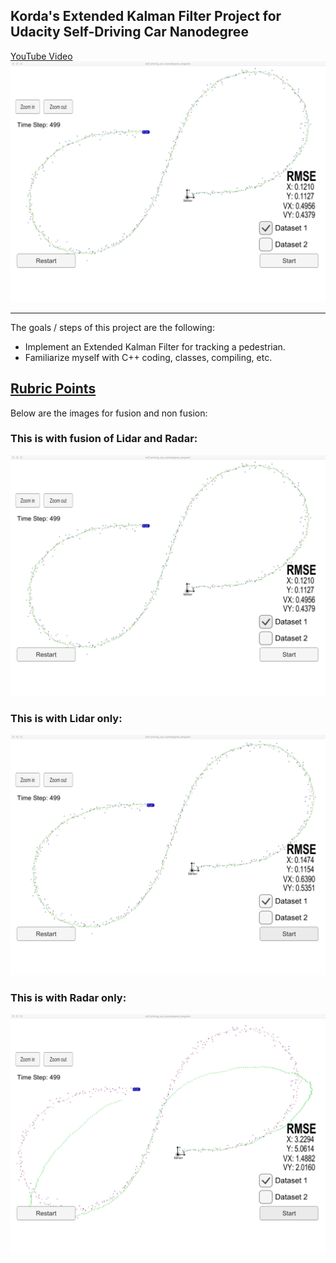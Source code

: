 ## Korda's Extended Kalman Filter Project for Udacity Self-Driving Car Nanodegree

[YouTube Video](https://youtu.be/https://youtu.be/j6WeUe2YN6k)
[![alt text](./images/BestRMSE.jpeg)](https://youtu.be/https://youtu.be/j6WeUe2YN6k)



---

The goals / steps of this project are the following:

* Implement an Extended Kalman Filter for tracking a pedestrian.
* Familiarize myself with C++ coding, classes, compiling, etc.


## [Rubric Points](https://review.udacity.com/#!/rubrics/748/view) 

Below are the images for fusion and non fusion:

### This is with fusion of Lidar and Radar:
![alt text][1]

  [1]: ./images/BestRMSE.jpeg 

### This is with Lidar only:
![alt text][2]

  [2]: ./images/LaserOnlyUpdates.jpeg 

### This is with Radar only:
![alt text][3]

  [3]: ./images/RadarOnlyUpdates.jpeg 
  
